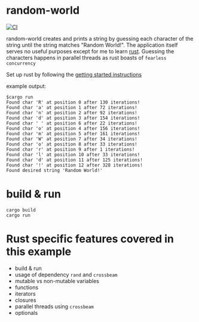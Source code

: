 # random-world

[![CI](https://github.com/bernedom/random-world/actions/workflows/rust.yml/badge.svg)](https://github.com/bernedom/random-world/actions)

random-world creates and prints a string by guessing each character of the string until the string matches "Random World!". The application itself serves no useful purposes except for me to learn [rust](https://www.rust-lang.org/). Guessing the characters happens in parallel threads as rust boasts of `fearless concurrency`

Set up rust by following the [getting started instructions](https://www.rust-lang.org/learn/get-started)

example output: 
```
$cargo run
Found char 'R' at position 0 after 130 iterations!
Found char 'a' at position 1 after 72 iterations!
Found char 'n' at position 2 after 92 iterations!
Found char 'd' at position 3 after 154 iterations!
Found char ' ' at position 6 after 22 iterations!
Found char 'o' at position 4 after 156 iterations!
Found char 'm' at position 5 after 161 iterations!
Found char 'W' at position 7 after 34 iterations!
Found char 'o' at position 8 after 33 iterations!
Found char 'r' at position 9 after 1 iterations!
Found char 'l' at position 10 after 33 iterations!
Found char 'd' at position 11 after 125 iterations!
Found char '!' at position 12 after 328 iterations!
Found desired string 'Random World!'
```

# build & run

```
cargo build
cargo run
```

# Rust specific features covered in this example

* build & run 
* usage of dependency `rand` and `crossbeam`
* mutable vs non-mutable variables
* functions
* iterators
* closures
* parallel threads using `crossbeam`
* optionals